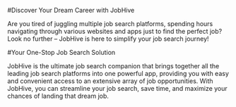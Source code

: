 #Discover Your Dream Career with JobHive

Are you tired of juggling multiple job search platforms, spending hours navigating through various websites and apps just to find the perfect job? Look no further – JobHive is here to simplify your job search journey!

#Your One-Stop Job Search Solution

JobHive is the ultimate job search companion that brings together all the leading job search platforms into one powerful app, providing you with easy and convenient access to an extensive array of job opportunities. With JobHive, you can streamline your job search, save time, and maximize your chances of landing that dream job.
